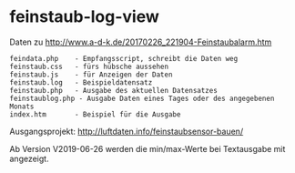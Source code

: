 # feinstaub-log-view

Daten zu http://www.a-d-k.de/20170226_221904-Feinstaubalarm.htm

```
feindata.php    - Empfangsscript, schreibt die Daten weg
feinstaub.css   - fürs hübsche aussehen
feinstaub.js 	- für Anzeigen der Daten
feinstaub.log   - Beispieldatensatz
feinstaub.php   - Ausgabe des aktuellen Datensatzes
feinstaublog.php - Ausgabe Daten eines Tages oder des angegebenen Monats
index.htm       - Beispiel für die Ausgabe
```
Ausgangsprojekt: http://luftdaten.info/feinstaubsensor-bauen/

Ab Version V2019-06-26 werden die min/max-Werte bei Textausgabe mit angezeigt.
